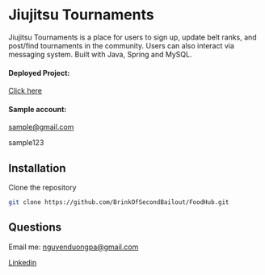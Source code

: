 # Jiujitsu Tournaments

Jiujitsu Tournaments is a place for users to sign up, update belt ranks, and post/find tournaments in the community. Users can also interact via messaging system. Built with Java, Spring and MySQL.

#### Deployed Project: 
[Click here](http://34.219.142.108/)

#### Sample account:

sample@gmail.com

sample123

## Installation

Clone the repository

```bash
git clone https://github.com/BrinkOfSecondBailout/FoodHub.git
```


## Questions

Email me: nguyenduongpa@gmail.com

[Linkedin](https://www.linkedin.com/in/softwaredev-danny/)